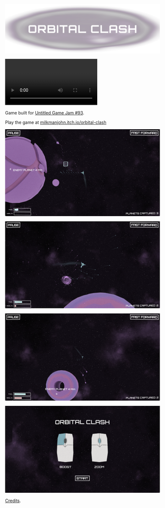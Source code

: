 ![Orbital Clash](marketing/itch_banner.png)

![Trailer](marketing/trailer.mp4)

Game built for [Untitled Game Jam
#93](https://itch.io/jam/untitled-game-jam-93).

Play the game at
[milkmanjohn.itch.io/orbital-clash](https://milkmanjohn.itch.io/orbital-clash)

![Screenshot](marketing/screenshot_1.png)

![Screenshot](marketing/screenshot_2.png)

![Screenshot](marketing/screenshot_3.png)

![Screenshot](marketing/screenshot_4.png)

[Credits](https://raw.githubusercontent.com/mcjohnalds/orbital-clash/main/credit.txt).
